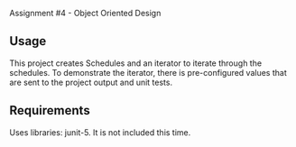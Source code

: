 Assignment #4 - Object Oriented Design

Usage
------------------------------------------------------------------
This project creates Schedules and an iterator to iterate through the schedules. To demonstrate the iterator, there is pre-configured values that are sent to the project output and unit tests.

Requirements
-------------------------------------------------------------------
Uses libraries: junit-5. It is not included this time.
